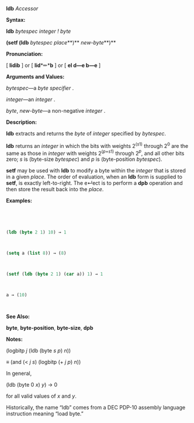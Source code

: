 **ldb** *Accessor* 



**Syntax:** 



**ldb** *bytespec integer ! byte* 



**(setf (ldb** *bytespec place***)** *new-byte***)** 



**Pronunciation:** 



[ **lidib** ] or [ **lid***✏***b** ] or [ **el d—e b—e** ] 



**Arguments and Values:** 



*bytespec*—a *byte specifier* . 



*integer*—an *integer* . 



*byte*, *new-byte*—a non-negative *integer* . 



**Description:** 



**ldb** extracts and returns the *byte* of *integer* specified by *bytespec*. 



<b>ldb</b> returns an <i>integer</i> in which the bits with weights 2<sup>(<i>s</i>1)</sup> through 2<sup>0</sup> are the same as those in <i>integer</i> with weights 2<sup>(<i>p</i>+<i>s</i>1)</sup> through 2<i><sup>p</sup></i>, and all other bits zero; <i>s</i> is (byte-size <i>bytespec</i>) and <i>p</i> is (byte-position <i>bytespec</i>). 



**setf** may be used with **ldb** to modify a byte within the *integer* that is stored in a given *place*. The order of evaluation, when an **ldb** form is supplied to **setf**, is exactly left-to-right. The e↵ect is to perform a **dpb** operation and then store the result back into the *place*. 



**Examples:**
```lisp
 



(ldb (byte 2 1) 10) → 1 



(setq a (list 8)) → (8) 



(setf (ldb (byte 2 1) (car a)) 1) → 1 



a → (10) 




```
**See Also:** 



**byte**, **byte-position**, **byte-size**, **dpb** 







 



 



**Notes:** 



(logbitp *j* (ldb (byte *s p*) *n*)) 



≡ (and (&lt; *j s*) (logbitp (+ *j p*) *n*)) 



In general, 



(ldb (byte 0 *x*) *y*) → 0 



for all valid values of *x* and *y*. 



Historically, the name “ldb” comes from a DEC PDP-10 assembly language instruction meaning “load byte.” 



